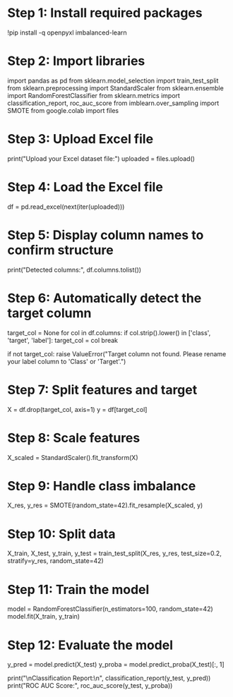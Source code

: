 # Step 1: Install required packages
!pip install -q openpyxl imbalanced-learn

# Step 2: Import libraries
import pandas as pd
from sklearn.model_selection import train_test_split
from sklearn.preprocessing import StandardScaler
from sklearn.ensemble import RandomForestClassifier
from sklearn.metrics import classification_report, roc_auc_score
from imblearn.over_sampling import SMOTE
from google.colab import files

# Step 3: Upload Excel file
print("Upload your Excel dataset file:")
uploaded = files.upload()

# Step 4: Load the Excel file
df = pd.read_excel(next(iter(uploaded)))

# Step 5: Display column names to confirm structure
print("Detected columns:", df.columns.tolist())

# Step 6: Automatically detect the target column
target_col = None
for col in df.columns:
    if col.strip().lower() in ['class', 'target', 'label']:
        target_col = col
        break

if not target_col:
    raise ValueError("Target column not found. Please rename your label column to 'Class' or 'Target'.")

# Step 7: Split features and target
X = df.drop(target_col, axis=1)
y = df[target_col]

# Step 8: Scale features
X_scaled = StandardScaler().fit_transform(X)

# Step 9: Handle class imbalance
X_res, y_res = SMOTE(random_state=42).fit_resample(X_scaled, y)

# Step 10: Split data
X_train, X_test, y_train, y_test = train_test_split(X_res, y_res, test_size=0.2, stratify=y_res, random_state=42)

# Step 11: Train the model
model = RandomForestClassifier(n_estimators=100, random_state=42)
model.fit(X_train, y_train)

# Step 12: Evaluate the model
y_pred = model.predict(X_test)
y_proba = model.predict_proba(X_test)[:, 1]

print("\nClassification Report:\n", classification_report(y_test, y_pred))
print("ROC AUC Score:", roc_auc_score(y_test, y_proba))
